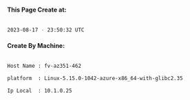 
   
#### This Page Create at:

```bash

2023-08-17 - 23:50:32 UTC

```

#### Create By Machine:

```bash

Host Name : fv-az351-462

platform  : Linux-5.15.0-1042-azure-x86_64-with-glibc2.35

Ip Local  : 10.1.0.25

```

